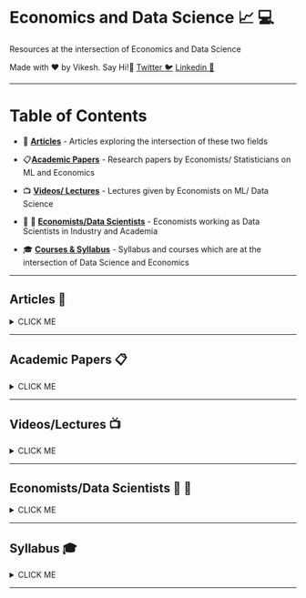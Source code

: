 
# Economics and Data Science :chart_with_upwards_trend: :computer:

Resources at the intersection of Economics and Data Science

Made with :heart: by Vikesh. Say Hi!:wave:
[Twitter :bird:](https://twitter.com/vikesh_koul)
[Linkedin :postbox:](https://www.linkedin.com/in/vikeshkoul/)


***

# Table of Contents

* :page_facing_up: [**Articles**](#articles) - Articles exploring the intersection of these two fields

* :clipboard:[**Academic Papers**](#papers) - Research papers by Economists/ Statisticians on ML and Economics  

* :tv: [**Videos/ Lectures**](#videos) - Lectures given by Economists on ML/ Data Science

* :woman: :man: [**Economists/Data Scientists**](#people) - Economists working as Data Scientists in Industry and Academia

* :mortar_board: [**Courses & Syllabus**](#syllabus) - Syllabus and courses which are at the intersection of Data Science and Economics

*** 


## Articles <a name="articles"></a> :page_facing_up:

<details>
<summary>CLICK ME</summary>

##### Unfortunately many articles are behind paywall now, especially old Bloomberg ones. 

### Field Overview

* [**Breaking the Spell That Grips Economics**](https://bloom.bg/2nH0EV5) *Noah Smith - Bloomberg*

* [**Economics Struggles to Cope With Reality**](https://bloom.bg/2nJWlse) *Noah Smith - Bloomberg*

* [**All of a Sudden, Economists Are Getting Real Jobs**](https://bloom.bg/2nF3OZm) *Noah Smith - Bloomberg*

* [**Data Geeks Are Taking Over Economics**](https://bloom.bg/2nF9jXY) *Noah Smith - Bloomberg*

* [**Theory Versus Data? You Shouldn't Have to Choose**](https://bloom.bg/2nGFJBz) *Noah Smith - Bloomberg*

* [**Goodbye, Ivory Tower. Hello, Silicon Valley Candy Store**](http://nyti.ms/2nKw2lJ) *Steve Lohr - NYT*

* [**How Economics Went From Theory to Data**](https://bloom.bg/2nG2Xry) *Justin Fox - Bloomberg*

* [**Quora Session with Susan Athey**](http://bit.ly/2nFa1V8) *Susan Athey- Stanford GSB Prof.*

* [**Economics Gets Real**](https://bloom.bg/2nGPlfo) *Noah Smith - Bloomberg*

* [**Hunting for a Hot Job in High Tech? Try 'Digitization Economist**](https://hbswk.hbs.edu/item/looking-for-a-hot-job-in-high-tech-try-digitization-economist?cid=wk-sm-tw-sf94301720&sf94301720=1) *Roberta Holland - Working Knowledge*

* [**Uber’s secret weapon is its team of economists**](https://qz.com/1367800/ubernomics-is-ubers-semi-secret-internal-economics-department/) *Alison Griswold - Quartz*

* [**Why Uber Is an Economist’s Dream**](http://freakonomics.com/podcast/uber-economists-dream/) *Stephen J. Dubner - Freakonomics*


* [**Susan Athey Interview: Applying Machine Learning to the Economy**](http://stanford.io/2oDm31Z) *Stanford GSB*

* [**Sexy and Social Data Scientists**](https://www.forbes.com/sites/gilpress/2012/11/24/big-data-news-of-the-week-sexy-and-social-data-scientists/#8a315925aa1e) *Forbes Article*

* [**Computer Science Is Coming for Economics**](https://themarketmogul.com/computer-science-is-coming-for-economics/) *Vishal Wilde*


* [**Micro stars, macro effects**](https://www.economist.com/news/21567079-meet-economists-who-are-making-markets-work-better-micro-stars-macro-effects) *Economist Article*

* [**Economists are prone to fads, and the latest is machine learning**](https://www.economist.com/finance-and-economics/2016/11/24/economists-are-prone-to-fads-and-the-latest-is-machine-learning) *Economist Article- 2012* 
	* A critical piece by Economist on the surge of ML in Econ. This was followed by counter argument by Noah Smith

* [**Are current trends in econ methodology just fads?**](http://noahpinionblog.blogspot.com/2016/11/are-current-trends-in-econ-methodology.html) *Noah Smith*

* [**Two Cousins Meet**](https://www.thinkpragati.com/think/4850/two-cousins-meet/) *Avinash Tripathi*

* [**Causal Inference and Machine Learning**](http://times.tinbergen.nl/causal-inference-and-machine-learning/) *Guido Imbens*



### Articles by Practitioners 

* [**Teconomics- Economists in Tech**](https://medium.com/teconomics-blog) - *Emily Glassberg Sands & Duncan Gilchrist*

	* [**Machine Learning for Decision Making**](http://bit.ly/2DYlJFv) - *Emily Glassberg Sands & Duncan Gilchrist*

	* [**How to Use Machine Learning to Accelerate A/B Testing**](http://bit.ly/2DZb4u5) - *Emily Glassberg Sands & Duncan Gilchrist*

	* [**Machine Learning Meets Instrumental Variables**](http://bit.ly/2DZaVXz) - *Emily Glassberg Sands & Duncan Gilchrist*

* [**Stanford is Using Machine Learning on Satellite Images to Predict Poverty**](http://bit.ly/2oINGH1)- *Analytics Vidhya*

* [**Economic Predictions with Big Data: The Illusion of Sparsity**](http://libertystreeteconomics.newyorkfed.org/2018/05/economic-predictions-with-big-data-the-illusion-of-sparsity.html) - *NY Federal Reserve*

* [**Refining the “science” of political science (MIT)**](https://polisci.mit.edu/news/2018/refining-science-political-science)- *MIT PolSc*

	* [**Political Methodology Lab**](https://pmlab.mit.edu/)- *MIT PolSc*


</details>


*** 

## Academic Papers <a name="papers"></a> :clipboard:

<details>
<summary>CLICK ME</summary>

#### Journal of Economics Perspective Symposiums

* [**Recent Ideas in Econometrics (Spring 2017)**](https://www.aeaweb.org/issues/453)

	* [**The State of Applied Econometrics: Causality and Policy Evaluation**](https://www.aeaweb.org/articles?id=10.1257/jep.31.2.3) - *Susan Athey & Guido W. Imbens*

	* [**Machine Learning: An Applied Econometric Approach**](https://www.aeaweb.org/articles?id=10.1257/jep.31.2.87) - *Sendhil Mullainathan & Jann Spiess*

	* [**The Use of Structural Models in Econometrics**](https://www.aeaweb.org/articles?id=10.1257/jep.31.2.33) - *Hamish Low & Costas Meghir*

	* [**Twenty Years of Time Series Econometrics in Ten Pictures**](https://www.aeaweb.org/articles?id=10.1257/jep.31.2.59) - *James H. Stock & Mark W. Watson*

	* [**Identification and Asymptotic Approximations: Three Examples of Progress in Econometric Theory**](https://www.aeaweb.org/articles?id=10.1257/jep.31.2.107) - *James L. Powell*



* [**Big Data (Spring 2014)**](https://www.aeaweb.org/issues/336)

	* [**Big Data: New Tricks for Econometrics**](https://www.aeaweb.org/articles?id=10.1257/jep.28.2.3) - *Hal Varian*

	* [**High-Dimensional Methods and Inference on Structural and Treatment Effects**](https://www.aeaweb.org/articles?id=10.1257/jep.28.2.29) - *Alexandre Belloni, Victor Chernozhukov, Christian Hansen*

	* [**Political Campaigns and Big Data**](https://www.aeaweb.org/articles?id=10.1257/jep.28.2.51) - *David W. Nickerson & Todd Rogers*

	* [**Privacy and Data-Based Research**](https://www.aeaweb.org/articles?id=10.1257/jep.28.2.75) - *Ori Heffetz & Katrina Ligett*


* [**Econometrics Tools (Fall 2011)**](https://www.aeaweb.org/issues/135) - *Various papers and authors*

* [**Con out of Economics (Spring 2010)**](https://www.aeaweb.org/issues/126)
	
	* [**Taking the Dogma out of Econometrics: Structural Modeling and Credible Inference**](https://www.aeaweb.org/articles?id=10.1257/jep.24.2.69) - *Nevo and Whinston*

	* [**But Economics Is Not an Experimental Science**](https://www.aeaweb.org/articles?id=10.1257/jep.24.2.59) - *C. Sims*
	
	* [**The Credibility Revolution in Empirical Economics: How Better Research Design Is Taking the Con out of Econometrics**](https://www.aeaweb.org/articles?id=10.1257/jep.24.2.3) - *Angrist and Pischke*

	* [**A Structural Perspective on the Experimentalist School**](https://www.aeaweb.org/articles?id=10.1257/jep.24.2.47) - *M.P Keane*

***

* [**Beyond Big Data**](http://bit.ly/2E0BRX9) - *Hal Varian*


### Susan Athey Papers- Prof. of Economics @ Stanford Graduate School of Business

* [**Economists (and Economics) in Tech Companies**](https://people.stanford.edu/athey/sites/default/files/economists_in_tech.pdf) 

* [**The Impact of Machine Learning on Economics**](http://www.nber.org/chapters/c14009.pdf)

* [**Beyond prediction: Using big data for policy problems**](http://science.sciencemag.org/content/355/6324/483.full?ijkey=wrF0N3wqP3jS2&keytype=ref&siteid=sci)

* [**Machine Learning Methods for Causal Effects**](http://www.nasonline.org/programs/sackler-colloquia/documents/athey.pdf)


</details>

*** 

## Videos/Lectures <a name="videos"></a> :tv:

<details>
<summary>CLICK ME</summary>

### Susan Athey Videos - Prof. of Economics @ Stanford Graduate School of Business

* [**How Big Data Is Changing Economies**](http://bit.ly/2E1hYPE) 

* [**Machine Learning and Causal Inference for Policy Evaluation**](http://bit.ly/2nJneMy)

	* [**Machine Learning and Causal Inference for Policy Evaluation**](http://bit.ly/2nF5a6o)

* [**Sackler Big Data Colloquium**](http://bit.ly/2E1gXHk)

* [**Artificial Intelligence: The Economic and Policy Implications-Keynote**](http://bit.ly/2nF9AKH) 


### Hal Varian Videos - Chief Economist @ Google

* [**Google and social science research**](http://bit.ly/2DZ7b8u)

* [**Using Google Data for Short-term Economic Forecasting**](http://bit.ly/2DZbAIp) 

* [**Economics & Technology: Careers Blending Two Fields**](http://bit.ly/2dmxZSK)

* [**Data On Purpose | Do Good Data: Casual Inference Meets Big Data**](http://bit.ly/2E178sG)


### Sendhil Mullainathan Videos - Prof. of Economics @ Harvard University

* [**Machine Intelligence and Public Policy**](http://bit.ly/2nH1dhF)

* [**Machine Learning and Prediction in Economics and Finance**](http://bit.ly/2nGGZEN)

* [**Machine Learning: What's in it for Economics - Playlist**](http://bit.ly/2nHnz2v) *Univ. of Chicago*

* [**Machine Learning Meets Economics: Using Theory, Data, and Experiments to Design Markets**](http://bit.ly/2nGGuKV) 

* [**Smarter Algorithms, Better Policy**](http://bit.ly/2BMNGym) 

### Other Videos

* [**Why Economics Needs Data Mining**](http://bit.ly/2nD1su2) *Cosma Shalizi(CMU)* 

* [**Machinistas meet Randomistas: useful ML tools for Empirical Researchers**](https://vimeo.com/283711883) *Esther Duflo*

* [**The Economics of Artificial Intelligence & Income Distribution**](http://bit.ly/2nH1Zez) *Jeffrey Sachs*

* [**Human Decisions and Machine Predictions**](https://mediaspace.gatech.edu/media/Human+Decisions+and+Machine+Predictions+-+Jon+Kleinberg/1_uinz3r4t) *Jon Kleinberg (Cornell)*

* [**The Challenge of Big Data for the Social Sciences**](http://bit.ly/2E3sIg8) *Kenneth Benoit, Kenneth Cukier*

* [**Data Science from the Perspective of an Applied Economist**](http://bit.ly/2DZ778J) *Scott Nicholson*

* [**From Economist to Data Scientist: How our discipline can participate in the growth of analytics**](http://bit.ly/2E0hauj) *Kenneth Sanford*

</details>

*** 


## Economists/Data Scientists <a name="people"></a> :woman: :man:

<details>
<summary>CLICK ME</summary>


### Academics

* [**Matthew Harding**](https://www.socsci.uci.edu/~harding1/) : *University of California - Irvine*

	* Check the [**Deep Data Lab**](http://deepdatalab.org/)

* [**David Broockman**](https://people.stanford.edu/dbroock/) : *Stanford University*

* [**Andrew B. Hall**](http://www.andrewbenjaminhall.com/) : *Stanford University*

* [**Ariel Procaccia**](http://procaccia.info/) : *Carnegie Mellon University*

* [**Dario Sansone**](https://sites.google.com/view/dariosansone/home?authuser=0) : *Phd Candidate Georgetown University*
	* Dario has compiled an [informative list on ML and Economics](https://sites.google.com/view/dariosansone/resources/machine-learning?authuser=0)

* [**Soubhik Barari**](https://soubhikbarari.github.io/) : *Harvard University*



### Industry

* Companies like Airbnb, Microsoft and Amazon have huge teams which is filled with Economists

* [**Amazon Economist Jobs**](http://www.amazoneconomistjobs.com/) 
	* Also check [Economics @ Amazon](https://www.amazon.jobs/en/job_categories/economics)

* [**Microsoft Research: Economics Group**](https://www.microsoft.com/en-us/research/group/microeconomics/)

### Economists at various companies     

| Economist                                                                      |    Company    | Comment                        |
| -------------------------------------------------------------------------------|:------------- |:-------------------------------|
| [**Emily Glassberg Sands**](https://twitter.com/emilygsands)                   | Coursera      | Data Science Head              |
| [**Jed Kolko**](http://blog.indeed.com/author/jedkolko/)                       | Indeed        | Chief Economist                |
| [**David H Reiley**](http://davidreiley.com/index.html)                        | Pandora       | Economist- Advertising Science |
| [**Jacob LaRiviere**](https://www.microsoft.com/en-us/research/people/jlariv/) | Microsoft     | Economist                      |
| [**Dan Goldstein**](http://www.dangoldstein.com/)                              | Microsoft     | Economist                      |
| [**Matt Goldman**](http://www.matt-goldman.com/)                               | Microsoft     | Economist - Studies online economic behavior and decision making |
| [**Justin M. Rao**](http://www.justinmrao.com/index.html)                      | Microsoft     | Economist -Member of interdisciplinary research group combining social science with computational and theoretical methods|


</details>

***

## Syllabus <a name="syllabus"></a>  :mortar_board:

<details>
<summary>CLICK ME</summary>


* MIT has started a new Major for Undergraduates. The Program aims to impart students skills from Data Science and Economics
	* [News Announcement](http://news.mit.edu/2017/mit-creates-new-major-computer-science-economics-data-science-0904)
	* [Economics 6-14: Course Overview](https://www.eecs.mit.edu/academics-admissions/undergraduate-programs/6-14-computer-science-economics-and-data-science)
	* [Course Content](https://github.com/vkoul/Economics-and-Data-Science/blob/master/MIT_computer-science-economics-data-science-course-6-14.pdf)


* [**Machine Learning and Econometrics (Susan Athey, Guido Imbens)**](https://www.aeaweb.org/conference/cont-ed/2018-webcasts) - *Stanford University* 
	* There are videos and course material available
	* [Course Material](https://drive.google.com/drive/folders/1SEEOMluxBcSAb_tsDYgcLFtOQaeWtkLp) 


* [**ECON 45: Using Big Data to Solve Economic and Social Problems**](http://bit.ly/2E21oza) - *Raj Chetty @ Stanford University*

	* [Raj Chetty and team will use data from Facebook to study Inequality in America](http://politi.co/2C9mQ3H)
	* [Combining satellite imagery and machine learning to predict poverty](http://bit.ly/2oDWgGY)

* [**Data Science for Politics**](https://www.dropbox.com/s/eqkpyd4cv1uhzjb/Polisci150A_syllabus_Fall17.pdf?dl=0) - *Stanford University*

* [**Machine Learning and Data Science in Politics**](https://github.com/vkoul/Economics-and-Data-Science/blob/master/Machine%20Learning%20and%20Data%20Science%20in%20Politics%20Syllabus_MIT.pdf) - *In Song Kim @ MIT*

* [**Machine Learning and Causal Inference**](https://people.stanford.edu/athey/sites/default/files/phdmlsyllabus.pdf) - *Susan Athey @ Stanford University*

* [**Big Data**](http://dan.bjorkegren.com/bigdata/) - *Daniel Bjorkegren @ Brown University*

* [**Data Analysis for Social Scientists**](https://www.edx.org/course/data-analysis-for-social-scientists-0)- *Esther Duflo & Sara Fisher @ MITx*

* [**R-Based High Performance Computing for Social Science**](https://github.com/soubhikbarari/MIT-HPC)- *Soubhik Barari @ MIT*


* [**Field Experiments**](http://davidreiley.com/Courses/FieldExperimentsEconomics/FieldExperimentsEconomicsSyllabus.html) - *David Reiley @ UC Berkley*

* [**Industrial Organization and Data Science**](http://www.justinmrao.com/econ404.html) - *Justin Rao @ Microsoft*

* [**Data Science for Game Theory and Pricing**](http://www.jacoblariviere.com/econ-487-s18/) - *Jacob @ Microsoft*

* [**Designing the Digital Economy**](https://github.com/vkoul/Economics-and-Data-Science/blob/master/Designing%20the%20Digital%20Economy_Yale_Syllabus.pdf) - *Glen Weyl @ Yale*
	* Digitization is transforming a variety of markets from personal transportation services to advertising. This course explores the economic tools (market design, price theory, causal inference, etc.) and technical tools from computer science (machine learning, the analysis of algorithms, user interface design, etc.) students need to contribute meaningfully to this transformation.

* [**Enviornmental Economics and Data Science**](https://github.com/vkoul/Economics-and-Data-Science/blob/master/Enviormental%20Economics%20and%20Data%20Science_syllabus.pdf) - *Grant McDermott @ University of Oregon*
	* [Lectures](https://github.com/uo-ec607/lectures)	

* [**Data for Sustainable Development**](http://web.stanford.edu/class/cs325b/index.html) - *Marshall Burke, Stefano Ermon, David Lobell @ Stanford University*
	* The sustainable development goals (SDGs) encompass many important aspects of human and ecosystem well-being that are traditionally difficult to measure. This project-based course will focus on ways to use inexpensive, unconventional data streams to measure outcomes relevant to SDGs, including poverty, hunger, health, governance, and economic activity. Students will apply machine learning techniques to various projects outlined at the beginning of the quarter
	* [Syllabus](https://github.com/vkoul/Economics-and-Data-Science/blob/master/DDI%20class%20syllabus.pdf)
	* [Projects](http://web.stanford.edu/class/cs325b/projects.html)

</details>

*** 
